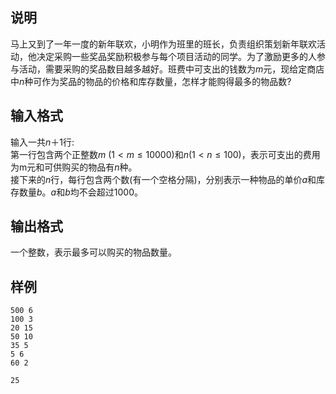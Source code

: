 <h2>说明</h2>

马上又到了一年一度的新年联欢，小明作为班里的班长，负责组织策划新年联欢活动，他决定采购一些奖品奖励积极参与每个项目活动的同学。为了激励更多的人参与活动，需要采购的奖品数目越多越好。班费中可支出的钱数为$m$元，现给定商店中$n$种可作为奖品的物品的价格和库存数量，怎样才能购得最多的物品数?
<h2>输入格式</h2>

输入一共$n＋1$行:<br>第一行包含两个正整数$m$ ($1< m ≤10000$)和$n$($1 < n≤100$)，表示可支出的费用为m元和可供购买的物品有$n$种。<br>接下来的$n$行，每行包含两个数(有一个空格分隔)，分别表示一种物品的单价$a$和库存数量$b$。$a$和$b$均不会超过$1000$。

<h2>输出格式</h2>

一个整数，表示最多可以购买的物品数量。

<h2>样例</h2>
<pre><code class="language-input1">500 6
100 3
20 15
50 10
35 5
5 6
60 2</code></pre><pre><code class="language-output1">25</code></pre>
